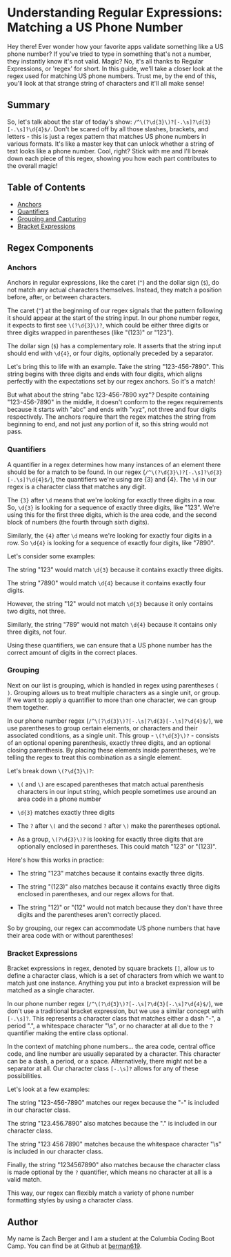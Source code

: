 # Understanding Regular Expressions: Matching a US Phone Number

Hey there! Ever wonder how your favorite apps validate something like a US phone number? If you've tried to type in something that's not a number, they instantly know it's not valid. Magic? No, it's all thanks to Regular Expressions, or 'regex' for short. In this guide, we'll take a closer look at the regex used for matching US phone numbers. Trust me, by the end of this, you'll look at that strange string of characters and it'll all make sense!

## Summary

So, let's talk about the star of today's show: `/^\(?\d{3}\)?[-.\s]?\d{3}[-.\s]?\d{4}$/`. Don't be scared off by all those slashes, brackets, and letters - this is just a regex pattern that matches US phone numbers in various formats. It's like a master key that can unlock whether a string of text looks like a phone number. Cool, right? Stick with me and I'll break down each piece of this regex, showing you how each part contributes to the overall magic!

## Table of Contents

- [Anchors](#anchors)
- [Quantifiers](#quantifiers)
- [Grouping and Capturing](#grouping-and-capturing)
- [Bracket Expressions](#bracket-expressions)

## Regex Components

### Anchors

Anchors in regular expressions, like the caret (`^`) and the dollar sign (`$`), do not match any actual characters themselves. Instead, they match a position before, after, or between characters.

The caret (`^`) at the beginning of our regex signals that the pattern following it should appear at the start of the string input. In our phone number regex, it expects to first see `\(?\d{3}\)?`, which could be either three digits or three digits wrapped in parentheses (like "(123)" or "123").

The dollar sign (`$`) has a complementary role. It asserts that the string input should end with `\d{4}`, or four digits, optionally preceded by a separator. 

Let's bring this to life with an example. Take the string "123-456-7890". This string begins with three digits and ends with four digits, which aligns perfectly with the expectations set by our regex anchors. So it's a match!

But what about the string "abc 123-456-7890 xyz"? Despite containing "123-456-7890" in the middle, it doesn't conform to the regex requirements because it starts with "abc" and ends with "xyz", not three and four digits respectively. The anchors require thart the regex matches the string from beginning to end, and not just any portion of it, so this string would not pass.


### Quantifiers

A quantifier in a regex determines how many instances of an element there should be for a match to be found. In our regex (`/^\(?\d{3}\)?[-.\s]?\d{3}[-.\s]?\d{4}$/`), the quantifiers we're using are {3} and {4}.  The `\d` in our regex is a character class that matches any digit.

The `{3}` after `\d` means that we're looking for exactly three digits in a row. So, `\d{3}` is looking for a sequence of exactly three digits, like "123". We're using this for the first three digits, which is the area code, and the second block of numbers (the fourth through sixth digits). 

Similarly, the `{4}` after `\d` means we're looking for exactly four digits in a row. So `\d{4}` is looking for a sequence of exactly four digits, like "7890".

Let's consider some examples:

The string "123" would match `\d{3}` because it contains exactly three digits.

The string "7890" would match `\d{4}` because it contains exactly four digits.

However, the string "12" would not match `\d{3}` because it only contains two digits, not three.

Similarly, the string "789" would not match `\d{4}` because it contains only three digits, not four.

Using these quantifiers, we can ensure that a US phone number has the correct amount of digits in the correct places.

### Grouping

Next on our list is grouping, which is handled in regex using parentheses `( )`. Grouping allows us to treat multiple characters as a single unit, or group. If we want to apply a quantifier to more than one character, we can group them together. 

In our phone number regex (`/^\(?\d{3}\)?[-.\s]?\d{3}[-.\s]?\d{4}$/`), we use parentheses to group certain elements, or characters and their associated conditions, as a single unit. This group - `\(?\d{3}\)?` - consists of an optional opening parenthesis, exactly three digits, and an optional closing parenthesis. By placing these elements inside parentheses, we're telling the regex to treat this combination as a single element.

Let's break down `\(?\d{3}\)?`:

- `\(` and `\)` are escaped parentheses that match actual parenthesis characters in our input string, which people sometimes use around an area code in a phone number
- `\d{3}` matches exactly three digits

- The `?` after `\(` and the second `?` after `\)` make the parentheses optional.

- As a group, `\(?\d{3}\)?` is looking for exactly three digits that are optionally enclosed in parentheses. This could match "123" or "(123)".

Here's how this works in practice:

- The string "123" matches because it contains exactly three digits.

- The string "(123)" also matches because it contains exactly three digits enclosed in parentheses, and our regex allows for that.

- The string "12)" or "(12" would not match because they don't have three digits and the parentheses aren't correctly placed.

So by grouping, our regex can accommodate US phone numbers that have their area code with or without parentheses!

### Bracket Expressions

Bracket expressions in regex, denoted by square brackets `[]`, allow us to define a character class, which is a set of characters from which we want to match just one instance. Anything you put into a bracket expression will be matched as a single character.

In our phone number regex (`/^\(?\d{3}\)?[-.\s]?\d{3}[-.\s]?\d{4}$/`), we don't use a traditional bracket expression, but we use a similar concept with `[-.\s]?`. This represents a character class that matches either a dash "-", a period ".", a whitespace character "\s", or no character at all due to the `?` quantifier making the entire class optional.

In the context of matching phone numbers... the area code, central office code, and line number are usually separated by a character. This character can be a dash, a period, or a space. Alternatively, there might not be a separator at all. Our character class `[-.\s]?` allows for any of these possibilities.

Let's look at a few examples:

The string "123-456-7890" matches our regex because the "-" is included in our character class.

The string "123.456.7890" also matches because the "." is included in our character class.

The string "123 456 7890" matches because the whitespace character "\s" is included in our character class.

Finally, the string "1234567890" also matches because the character class is made optional by the `?` quantifier, which means no character at all is a valid match.

This way, our regex can flexibly match a variety of phone number formatting styles by using a character class.

## Author

My name is Zach Berger and I am a student at the Columbia Coding Boot Camp. You can find be at Github at [berman619](www.github.com/berman619).
